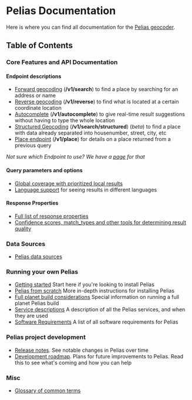# Pelias Documentation

Here is where you can find all documentation for the [Pelias geocoder](https://github.com/pelias/pelias/).

## Table of Contents

### Core Features and API Documentation

#### Endpoint descriptions
- [Forward geocoding](search.md) (**/v1/search**) to find a place by searching for an address or name
- [Reverse geocoding](reverse.md) (**/v1/reverse**) to find what is located at a certain coordinate location
- [Autocomplete](autocomplete.md) (**/v1/autocomplete**) to give real-time result suggestions without having to type the whole location
- [Structured Geocoding](structured-geocoding.md) (**/v1/search/structured**) (*beta*) to find a place with data already separated into housenumber, street, city, etc
- [Place endpoint](place.md) (**/v1/place**) for details on a place returned from a previous query

_Not sure which Endpoint to use? We have a [page](search-workflows.md) for that_

#### Query parameters and options
- [Global coverage with prioritized local results](search.md#prioritize-results-by-proximity)
- [Language support](language-codes.md) for seeing results in different languages

#### Response Properties

- [Full list of response properties](response.md)
- [Confidence scores, match\_types and other tools for determining result quality](result_quality.md)

### Data Sources
- [Pelias data sources](data-sources.md)

### Running your own Pelias
- [Getting started](getting_started_install.md) Start here if you're looking to install Pelias
- [Pelias from scratch](pelias_from_scratch.md) More in-depth instructions for installing Pelias
- [Full planet build considerations](full_planet_considerations.md) Special information on running a full planet Pelias build
- [Service descriptions](services.md) A description of all the Pelias services, and when they are used
- [Software Requirements](requirements.md) A list of all software requirements for Pelias

### Pelias project development
- [Release notes](release-notes.md). See notable changes in Pelias over time
- [Development roadmap](development/roadmap.md). Plans for future improvements to Pelias. Read this to see what's coming and how you can help

### Misc
- [Glossary of common terms](glossary.md)
